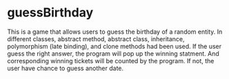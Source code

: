 # guessBirthday
This is a game that allows users to guess the birthday of a random entity. In different classes, abstract method, abstract class, inheritance, polymorphism (late binding), and clone methods had been used. If the user guess the right answer, the program will pop up the winning statment. And corresponding winning tickets will be counted by the program. If not, the user have chance to guess another date.
